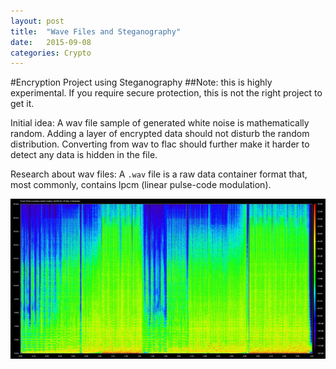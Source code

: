 ```yaml
---
layout: post
title:  "Wave Files and Steganography"
date:   2015-09-08 
categories: Crypto
---
```

#Encryption Project using Steganography
##Note: this is highly experimental. If you require secure protection, this is not the right project to get it.
 
 Initial idea: A wav file sample of generated white noise is mathematically random. Adding a layer of encrypted data should not disturb the random distribution. Converting from wav to flac should further make it harder to detect any data is hidden in the file.
 
 Research about wav files:
 A `.wav` file is a raw data container format that, most commonly, contains lpcm (linear pulse-code modulation). 

 ![Spectrogram for a flac file](https://raw.githubusercontent.com/knaik/knaik.github.io/master/img/spek1.JPG)
